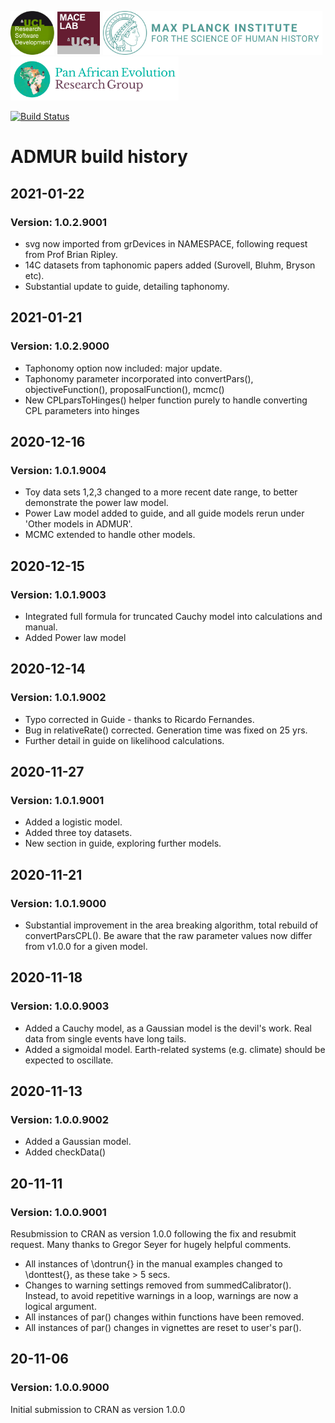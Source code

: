 <a href="https://github.com/UCL"><img src="tools/logos/logo_UCL.png" alt="UCL Research Software Development" height="70"/></a>
<a href="https://www.ucl.ac.uk/biosciences/departments/genetics-evolution-and-environment/research/molecular-and-cultural-evolution-lab"><img src="tools/logos/logo_MACElab.png" alt="UCL Research Software Development" height="70"/></a>
<a href="https://www.shh.mpg.de"><img src="tools/logos/logo_MPI.png" alt="Max Planck Institute for the Science of Human History" height="70"/></a>
<a href="https://www.shh.mpg.de/1143811/pan-ev"><img src="tools/logos/logo_PanEv.png" alt="Pan African Evolution ResearchGroup" height="70"/></a>

[![Build Status](https://travis-ci.org/AdrianTimpson/ADMUR.svg?branch=master)](https://travis-ci.org/AdrianTimpson/ADMUR)

# ADMUR build history

## 2021-01-22

### Version: 1.0.2.9001
* svg now imported from grDevices in NAMESPACE, following request from Prof Brian Ripley.
* 14C datasets from taphonomic papers added (Surovell, Bluhm, Bryson etc).
* Substantial update to guide, detailing taphonomy.

## 2021-01-21

### Version: 1.0.2.9000
* Taphonomy option now included: major update.
* Taphonomy parameter incorporated into convertPars(), objectiveFunction(), proposalFunction(), mcmc()
* New CPLparsToHinges() helper function purely to handle converting CPL parameters into hinges

## 2020-12-16

### Version: 1.0.1.9004
* Toy data sets 1,2,3 changed to a more recent date range, to better demonstrate the power law model.
* Power Law model added to guide, and all guide models rerun under 'Other models in ADMUR'.
* MCMC extended to handle other models.

## 2020-12-15

### Version: 1.0.1.9003
* Integrated full formula for truncated Cauchy model into calculations and manual.
* Added Power law model

## 2020-12-14

### Version: 1.0.1.9002
* Typo corrected in Guide - thanks to Ricardo Fernandes.
* Bug in relativeRate() corrected. Generation time was fixed on 25 yrs.
* Further detail in guide on likelihood calculations.

## 2020-11-27

### Version: 1.0.1.9001
* Added a logistic model.
* Added three toy datasets.
* New section in guide, exploring further models.

## 2020-11-21

### Version: 1.0.1.9000
* Substantial improvement in the area breaking algorithm, total rebuild of convertParsCPL().
Be aware that the raw parameter values now differ from v1.0.0 for a given model.

## 2020-11-18

### Version: 1.0.0.9003
* Added a Cauchy model, as a Gaussian model is the devil's work. Real data from single events have long tails.
* Added a sigmoidal model. Earth-related systems (e.g. climate) should be expected to oscillate.

## 2020-11-13

### Version: 1.0.0.9002
* Added a Gaussian model.
* Added checkData()

## 20-11-11 

### Version: 1.0.0.9001
Resubmission to CRAN as version 1.0.0 following the fix and resubmit request. Many thanks to Gregor Seyer for hugely helpful comments.
* All instances of \dontrun{} in the manual examples changed to \donttest{}, as these take > 5 secs. 
* Changes to warning settings removed from summedCalibrator(). Instead, to avoid repetitive warnings in a loop, warnings are now a logical argument.
* All instances of par() changes within functions have been removed. 
* All instances of par() changes in vignettes are reset to user's par().

## 20-11-06 

### Version: 1.0.0.9000

Initial submission to CRAN as version 1.0.0


